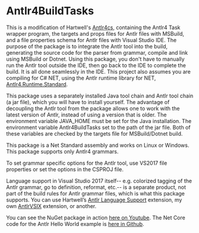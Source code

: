 # Antlr4BuildTasks

This is a modification of Hartwell's [Antlr4cs](https://github.com/tunnelvisionlabs/antlr4cs),
containing the Antlr4 Task wrapper program,
the targets and props files for Antlr files with MSBuild,
and a file properties schema for Antlr files with Visual Studio IDE.
The purpose of the package is to integrate the Antlr tool
into the build, generating the source code for the parser from grammar,
compile and link using MSBuild or Dotnet. Using this package, you don't have to manually
run the Antlr tool outside the IDE, then go back to the IDE to complete the build. It is
all done seamlessly in the IDE. This project also assumes you are compiling for C# NET,
using the Antlr runtime library for NET, [Antlr4.Runtime.Standard](https://www.nuget.org/packages/Antlr4.Runtime.Standard).

This package uses a separately installed
Java tool chain and Antlr tool chain (a jar file), which you
will have to install yourself. The advantage of
decoupling the Antlr tool from the package allows one to work
with the latest version of Antlr, instead of using
a version that is older.
The environment variable JAVA_HOME must be set for the Java installation.
The environment variable Antlr4BuildTasks set to the path of the jar file.
Both of these variables are checked by the targets file for MSBuild/Dotnet build.

This package is a Net Standard assembly and works on Linux or Windows. This package supports only Antlr4 grammars.

To set grammar specific options for the Antlr tool, use VS2017 file properties or set the options in the CSPROJ file.

Language support in Visual Studio 2017 itself--
e.g. colorized tagging of the Antlr grammar, go to definition, reformat, etc.--
is a separate product, not part of the build rules for Antlr grammar files,
which is what this package supports. You can use Hartwell’s [Antlr Language Support](https://marketplace.visualstudio.com/items?itemName=SamHarwell.ANTLRLanguageSupport)
extension, my own [AntlrVSIX](https://marketplace.visualstudio.com/items?itemName=KenDomino.AntlrVSIX) extension, or another.

You can see the NuGet package in action [here on Youtube](https://www.youtube.com/watch?v=Flfequp_Dy4).
The Net Core code for the Antlr Hello World example is [here in Github](https://github.com/kaby76/AntlrHW).
